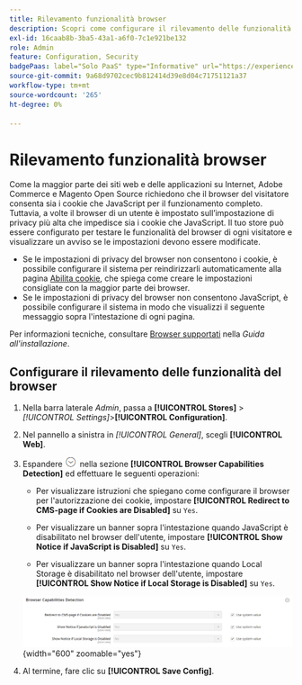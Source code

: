 ```yaml
---
title: Rilevamento funzionalità browser
description: Scopri come configurare il rilevamento delle funzionalità del browser e visualizzare un avviso nel caso in cui sia necessario modificare le impostazioni del browser del cliente.
exl-id: 16caab8b-3ba5-43a1-a6f0-7c1e921be132
role: Admin
feature: Configuration, Security
badgePaas: label="Solo PaaS" type="Informative" url="https://experienceleague.adobe.com/en/docs/commerce/user-guides/product-solutions" tooltip="Applicabile solo ai progetti Adobe Commerce on Cloud (infrastruttura PaaS gestita da Adobe) e ai progetti on-premise."
source-git-commit: 9a68d9702cec9b812414d39e8d04c71751121a37
workflow-type: tm+mt
source-wordcount: '265'
ht-degree: 0%

---
```


# Rilevamento funzionalità browser

Come la maggior parte dei siti web e delle applicazioni su Internet, Adobe Commerce e Magento Open Source richiedono che il browser del visitatore consenta sia i cookie che JavaScript per il funzionamento completo. Tuttavia, a volte il browser di un utente è impostato sull’impostazione di privacy più alta che impedisce sia i cookie che JavaScript. Il tuo store può essere configurato per testare le funzionalità del browser di ogni visitatore e visualizzare un avviso se le impostazioni devono essere modificate.

- Se le impostazioni di privacy del browser non consentono i cookie, è possibile configurare il sistema per reindirizzarli automaticamente alla pagina [Abilita cookie](../content-design/pages.md#enable-cookies), che spiega come creare le impostazioni consigliate con la maggior parte dei browser.
- Se le impostazioni di privacy del browser non consentono JavaScript, è possibile configurare il sistema in modo che visualizzi il seguente messaggio sopra l&#39;intestazione di ogni pagina.

Per informazioni tecniche, consultare [Browser supportati](https://experienceleague.adobe.com/docs/commerce-operations/installation-guide/system-requirements.html#supported-browsers) nella _Guida all&#39;installazione_.

## Configurare il rilevamento delle funzionalità del browser

1. Nella barra laterale _Admin_, passa a **[!UICONTROL Stores]** > _[!UICONTROL Settings]_>**[!UICONTROL Configuration]**.

1. Nel pannello a sinistra in _[!UICONTROL General]_, scegli **[!UICONTROL Web]**.

1. Espandere ![Il selettore di espansione](../assets/icon-display-expand.png) nella sezione **[!UICONTROL Browser Capabilities Detection]** ed effettuare le seguenti operazioni:

   - Per visualizzare istruzioni che spiegano come configurare il browser per l&#39;autorizzazione dei cookie, impostare **[!UICONTROL Redirect to CMS-page if Cookies are Disabled]** su `Yes`.

   - Per visualizzare un banner sopra l&#39;intestazione quando JavaScript è disabilitato nel browser dell&#39;utente, impostare **[!UICONTROL Show Notice if JavaScript is Disabled]** su `Yes`.

   - Per visualizzare un banner sopra l&#39;intestazione quando Local Storage è disabilitato nel browser dell&#39;utente, impostare **[!UICONTROL Show Notice if Local Storage is Disabled]** su `Yes`.

   ![Configurazione generale - Rilevamento funzionalità browser Web](../configuration-reference/general/assets/web-browser-capabilities-detection.png){width="600" zoomable="yes"}

1. Al termine, fare clic su **[!UICONTROL Save Config]**.
